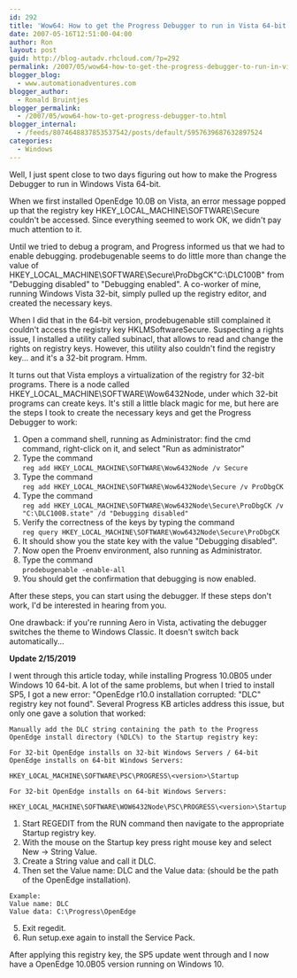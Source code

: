 ```yaml
---
id: 292
title: 'Wow64: How to get the Progress Debugger to run in Vista 64-bit'
date: 2007-05-16T12:51:00-04:00
author: Ron
layout: post
guid: http://blog-autadv.rhcloud.com/?p=292
permalink: /2007/05/wow64-how-to-get-the-progress-debugger-to-run-in-vista-64-bit.html
blogger_blog:
  - www.automationadventures.com
blogger_author:
  - Ronald Bruintjes
blogger_permalink:
  - /2007/05/wow64-how-to-get-progress-debugger-to.html
blogger_internal:
  - /feeds/8074648837853537542/posts/default/5957639687632897524
categories:
  - Windows
---
```

Well, I just spent close to two days figuring out how to make the Progress Debugger to run in Windows Vista 64-bit.

When we first installed OpenEdge 10.0B on Vista, an error message popped up that the registry key HKEY_LOCAL_MACHINE\SOFTWARE\Secure couldn't be accessed. Since everything seemed to work OK, we didn't pay much attention to it.

Until we tried to debug a program, and Progress informed us that we had to enable debugging. prodebugenable seems to do little more than change the value of HKEY_LOCAL_MACHINE\SOFTWARE\Secure\ProDbgCK\"C:\DLC100B" from "Debugging disabled" to "Debugging enabled". A co-worker of mine, running Windows Vista 32-bit, simply pulled up the registry editor, and created the necessary keys.

When I did that in the 64-bit version, prodebugenable still complained it couldn't access the registry key HKLMSoftwareSecure. Suspecting a rights issue, I installed a utility called subinacl, that allows to read and change the rights on registry keys. However, this utility also couldn't find the registry key... and it's a 32-bit program. Hmm.

It turns out that Vista employs a virtualization of the registry for 32-bit programs. There is a node called HKEY_LOCAL_MACHINE\SOFTWARE\Wow6432Node, under which 32-bit programs can create keys. It's still a little black magic for me, but here are the steps I took to create the necessary keys and get the Progress Debugger to work:

1. Open a command shell, running as Administrator: find the cmd command, right-click on it, and select "Run as administrator"
2. Type the command  
`reg add HKEY_LOCAL_MACHINE\SOFTWARE\Wow6432Node /v Secure`
3. Type the command  
`reg add HKEY_LOCAL_MACHINE\SOFTWARE\Wow6432Node\Secure /v ProDbgCK`
4. Type the command  
`reg add HKEY_LOCAL_MACHINE\SOFTWARE\Wow6432Node\Secure\ProDbgCK /v "C:\DLC100B.state" /d "Debugging disabled"`
5. Verify the correctness of the keys by typing the command  
`reg query HKEY_LOCAL_MACHINE\SOFTWARE\Wow6432Node\Secure\ProDbgCK`
6. It should show you the state key with the value "Debugging disabled".
7. Now open the Proenv environment, also running as Administrator.
8. Type the command  
`prodebugenable -enable-all`
9. You should get the confirmation that debugging is now enabled.

After these steps, you can start using the debugger. If these steps don't work, I'd be interested in hearing from you.

One drawback: if you're running Aero in Vista, activating the debugger switches the theme to Windows Classic. It doesn't switch back automatically...

<strong>Update 2/15/2019</strong>

I went through this article today, while installing Progress 10.0B05 under Windows 10 64-bit. A lot of the same problems, but when I tried to install SP5, I got a new error: "OpenEdge r10.0 installation corrupted: "DLC" registry key not found". Several Progress KB articles address this issue, but only one gave a solution that worked:
   
    Manually add the DLC string containing the path to the Progress OpenEdge install directory (%DLC%) to the Startup registry key:

    For 32-bit OpenEdge installs on 32-bit Windows Servers / 64-bit OpenEdge installs on 64-bit Windows Servers:
    
    HKEY_LOCAL_MACHINE\SOFTWARE\PSC\PROGRESS\<version>\Startup

    For 32-bit OpenEdge installs on 64-bit Windows Servers:

    HKEY_LOCAL_MACHINE\SOFTWARE\WOW6432Node\PSC\PROGRESS\<version>\Startup
    
1. Start REGEDIT from the RUN command then navigate to the appropriate Startup registry key.
2. With the mouse on the Startup key press right mouse key and select New -> String Value.
3. Create a String value and call it DLC.
4. Then set the Value name: DLC and the Value data: (should be the path of the OpenEdge installation).
```
Example:
Value name: DLC
Value data: C:\Progress\OpenEdge
```
5. Exit regedit.
6. Run setup.exe again to install the Service Pack.

After applying this registry key, the SP5 update went through and I now have a OpenEdge 10.0B05 version running on Windows 10.
